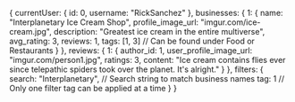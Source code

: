 {
  currentUser: {
    id: 0,
    username: "RickSanchez"
  },
  businesses: {
    1: {
      name: "Interplanetary Ice Cream Shop",
      profile_image_url: "imgur.com/ice-cream.jpg",
      description: "Greatest ice cream in the entire multiverse",
      avg_rating: 3,
      reviews: 1,
      tags: [1, 3] // Can be found under Food or Restaurants
    }
  },
  reviews: {
    1: {
      author_id: 1,
      user_profile_image_url: "imgur.com/person1.jpg",
      ratings: 3,
      content: "Ice cream contains flies ever since telepathic spiders took over the planet. It's alright."
    }
  },
  filters: {
    search: "Interplanetary", // Search string to match business names
    tag: 1 // Only one filter tag can be applied at a time
  }
}
